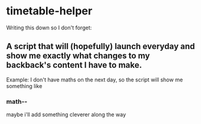 # timetable-helper
Writing this down so I don't forget:
## A script that will (hopefully) launch everyday and show me exactly what changes to my backback's content I have to make.
Example: I don't have maths on the next day, so the script will show me something like 
### math--
maybe i'll add something cleverer along the way
